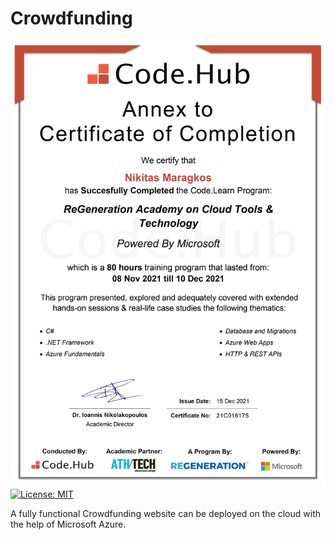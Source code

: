 # Crowdfunding
![Crowdfunding cover image](https://github.com/NikitasMaragkos/Crowdfunding/blob/main/Regeneration-Microsoft.jpg?raw=true)
[![License: MIT](https://img.shields.io/badge/License-MIT-yellow.svg)](https://opensource.org/licenses/MIT "MIT License")

A fully functional Crowdfunding website can be deployed on the cloud with the help of Microsoft Azure.
